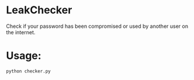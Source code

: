 # LeakChecker
Check if your password has been compromised or used by another user on the internet.

# Usage:

```
python checker.py
```
